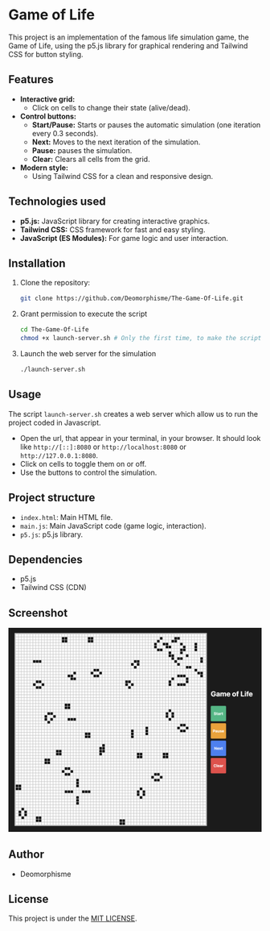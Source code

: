 # Game of Life

This project is an implementation of the famous life simulation game, the Game of Life, using the p5.js library for graphical rendering and Tailwind CSS for button styling.

## Features

* **Interactive grid:**
    * Click on cells to change their state (alive/dead).
* **Control buttons:**
    * **Start/Pause:** Starts or pauses the automatic simulation (one iteration every 0.3 seconds).
    * **Next:** Moves to the next iteration of the simulation.
    * **Pause:** pauses the simulation.
    * **Clear:** Clears all cells from the grid.
* **Modern style:**
    * Using Tailwind CSS for a clean and responsive design.

## Technologies used

* **p5.js:** JavaScript library for creating interactive graphics.
* **Tailwind CSS:** CSS framework for fast and easy styling.
* **JavaScript (ES Modules):** For game logic and user interaction.

## Installation

1.  Clone the repository:

    ```bash
    git clone https://github.com/Deomorphisme/The-Game-Of-Life.git
    ```
2. Grant permission to execute the script
    ```bash
    cd The-Game-Of-Life
    chmod +x launch-server.sh # Only the first time, to make the script executable otherwise you're not allowed
    ```
3.  Launch the web server for the simulation
    ```bash
    ./launch-server.sh
    ```

## Usage

The script `launch-server.sh` creates a web server which allow us to run the project coded in Javascript.
* Open the url, that appear in your terminal, in your browser. It should look like `http://[::]:8080` or `http://localhost:8080` or `http://127.0.0.1:8080`.
* Click on cells to toggle them on or off.
* Use the buttons to control the simulation.

## Project structure

* `index.html`: Main HTML file.
* `main.js`: Main JavaScript code (game logic, interaction).
* `p5.js`: p5.js library.

## Dependencies

* p5.js
* Tailwind CSS (CDN)

## Screenshot

![Screenshot of the project](<images/screenshot demo.png>)

## Author

* Deomorphisme

## License

This project is under the [MIT LICENSE](LICENSE).